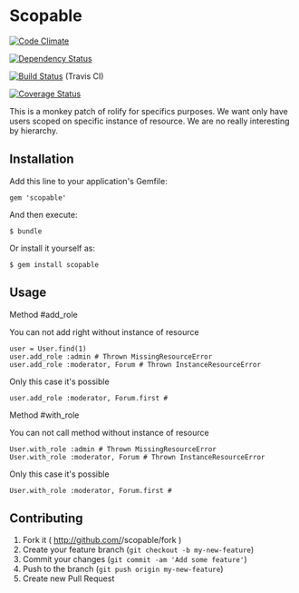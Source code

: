 # Scopable

[![Code Climate](https://codeclimate.com/github/joel/scopable.png)](https://codeclimate.com/github/joel/scopable)

[![Dependency Status](https://gemnasium.com/joel/scopable.png)](https://gemnasium.com/joel/scopable)

[![Build Status](https://travis-ci.org/joel/scopable.png?branch=master)](https://travis-ci.org/joel/scopable) (Travis CI)

[![Coverage Status](https://coveralls.io/repos/joel/scopable/badge.png)](https://coveralls.io/r/joel/scopable)

This is a monkey patch of rolify for specifics purposes. We want only have users scoped on specific instance of resource. We are no really interesting by hierarchy.

## Installation

Add this line to your application's Gemfile:

    gem 'scopable'

And then execute:

    $ bundle

Or install it yourself as:

    $ gem install scopable

## Usage

Method #add_role

You can not add right without instance of resource

    user = User.find(1)
    user.add_role :admin # Thrown MissingResourceError
    user.add_role :moderator, Forum # Thrown InstanceResourceError

Only this case it's possible

    user.add_role :moderator, Forum.first #

Method #with_role

You can not call method without instance of resource

    User.with_role :admin # Thrown MissingResourceError
    User.with_role :moderator, Forum # Thrown InstanceResourceError

Only this case it's possible

    User.with_role :moderator, Forum.first #

## Contributing

1. Fork it ( http://github.com/<my-github-username>/scopable/fork )
2. Create your feature branch (`git checkout -b my-new-feature`)
3. Commit your changes (`git commit -am 'Add some feature'`)
4. Push to the branch (`git push origin my-new-feature`)
5. Create new Pull Request
